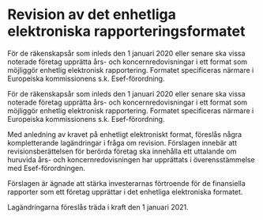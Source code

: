 # Revision av det enhetliga elektroniska rapporteringsformatet

För de räkenskapsår som inleds den 1 januari 2020 eller senare ska vissa noterade företag upprätta års- och koncernredovisningar i ett format som möjliggör enhetlig elektronisk rapportering. Formatet specificeras närmare i Europeiska kommissionens s.k. Esef-förordning.

För de räkenskapsår som inleds den 1 januari 2020 eller senare ska vissa noterade företag upprätta års- och koncernredovisningar i ett format som möjliggör enhetlig elektronisk rapportering. Formatet specificeras närmare i Europeiska kommissionens s.k. Esef-förordning.

Med anledning av kravet på enhetligt elektroniskt format, föreslås några kompletterande lagändringar i fråga om revision. Förslagen innebär att revisionsberättelsen för berörda företag ska innehålla ett uttalande om huruvida års- och koncernredovisningen har upprättats i överens­stämmelse med Esef-förordningen.

Förslagen är ägnade att stärka investerarnas förtroende för de finansiella rapporter som ett företag upprättar i det enhetliga elektroniska formatet.

Lagändringarna föreslås träda i kraft den 1 januari 2021.

